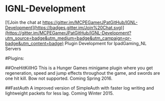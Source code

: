 # IGNL-Development

[![Join the chat at https://gitter.im/MCPEGamerJPatGitHub/IGNL-Development](https://badges.gitter.im/Join%20Chat.svg)](https://gitter.im/MCPEGamerJPatGitHub/IGNL-Development?utm_source=badge&utm_medium=badge&utm_campaign=pr-badge&utm_content=badge)
Plugin Development for IpadGaming_NL Servers


#Plugins:

##OneHitKillHG
This is a Hunger Games minigame plugin where you get regeneration, speed and jump effects throughout the game, and swords are one hit kill. Bow not supported. Coming Spring 2016.

##FastAuth
A improved version of SimpleAuth with faster log writing and lightweight packets for less lag. Coming Winter 2015.
